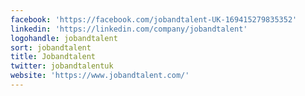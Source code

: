 ```yaml
---
facebook: 'https://facebook.com/jobandtalent-UK-169415279835352'
linkedin: 'https://linkedin.com/company/jobandtalent'
logohandle: jobandtalent
sort: jobandtalent
title: Jobandtalent
twitter: jobandtalentuk
website: 'https://www.jobandtalent.com/'
---
```

